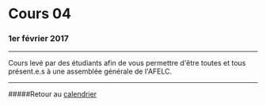 # Cours 04 
### 1er février 2017
-----

Cours levé par des étudiants afin de vous permettre d'être toutes et tous présent.e.s à une assemblée générale de l'AFELC.

-----

#####Retour au [calendrier](/calendrier.md)
